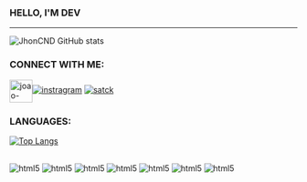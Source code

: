 ### HELLO, I'M DEV
---

![JhonCND GitHub stats](https://github-readme-stats.vercel.app/api?username=JhonCND&show_icons=true&theme=radical)

### CONNECT WITH ME:
<a href="https://www.linkedin.com/in/jo%C3%A3o-victor-almeida-210696191/" target="_black"> 
<img align="center" alt="joao-linkdin" heigth="30" width="40" src="https://cdn.jsdelivr.net/gh/devicons/devicon/icons/linkedin/linkedin-original.svg"
style="max-width:100%;"


[![instragram](https://img.shields.io/badge/Instagram-E4405F?style=for-the-badge&logo=instagram&logoColor=white)](https://www.instagram.com/jhonalmeidakkk/)
[![satck](https://aleen42.github.io/badges/src/stackoverflow.svg)](https://stackoverflow.com/users/16039617/jhon-cnd)
<a/>
---
### LANGUAGES:
[![Top Langs](https://github-readme-stats.vercel.app/api/top-langs/?username=JhonCND&layout=compact)](https://github.com/Jhoncnd/github-readme-stats)

<div style="display: inline_block"><br/>
  <img aling="center" alt="html5"src="https://img.shields.io/badge/Python-3776AB?style=for-the-badge&logo=python&logoColor=white"/>
  <img aling="center" alt="html5"src="https://img.shields.io/badge/HTML5-E34F26?style=for-the-badge&logo=html5&logoColor=white"/>
    <img aling="center" alt="html5"src="https://img.shields.io/badge/CSS-239120?&style=for-the-badge&logo=css3&logoColor=white"/>
    <img aling="center" alt="html5"src="https://img.shields.io/badge/JavaScript-F7DF1E?style=for-the-badge&logo=javascript&logoColor=black"/>
    <img aling="center" alt="html5"src="https://img.shields.io/badge/Django-092E20?style=for-the-badge&logo=django&logoColor=white"/>
    <img aling="center" alt="html5"src="https://img.shields.io/badge/MySQL-00000F?style=for-the-badge&logo=mysql&logoColor=white"/>
    <img aling="center" alt="html5"src="https://img.shields.io/badge/Heroku-430098?style=for-the-badge&logo=heroku&logoColor=white"/>
</div>
